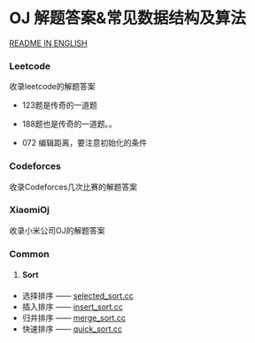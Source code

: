 # OJ 解题答案&常见数据结构及算法




[README IN ENGLISH]()



### Leetcode

收录leetcode的解题答案

- 123题是传奇的一道题

- 188题也是传奇的一道题。。

- 072 编辑距离，要注意初始化的条件




### Codeforces

收录Codeforces几次比赛的解题答案



### XiaomiOj

收录小米公司OJ的解题答案



### Common

1. #### Sort

- 选择排序 —— [selected_sort.cc](common/sort/selected_sort.cc)
- 插入排序 —— [insert_sort.cc](common/sort/insert_sort.cc)
- 归并排序 —— [merge_sort.cc](common/sort/merge_sort.cc)
- 快速排序 —— [quick_sort.cc](common/sort/quick_sort.cc)
